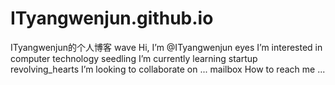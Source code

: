 # ITyangwenjun.github.io
ITyangwenjun的个人博客
wave Hi, I’m @ITyangwenjun
eyes I’m interested in computer technology
seedling I’m currently learning startup
revolving_hearts I’m looking to collaborate on ...
mailbox How to reach me ...
